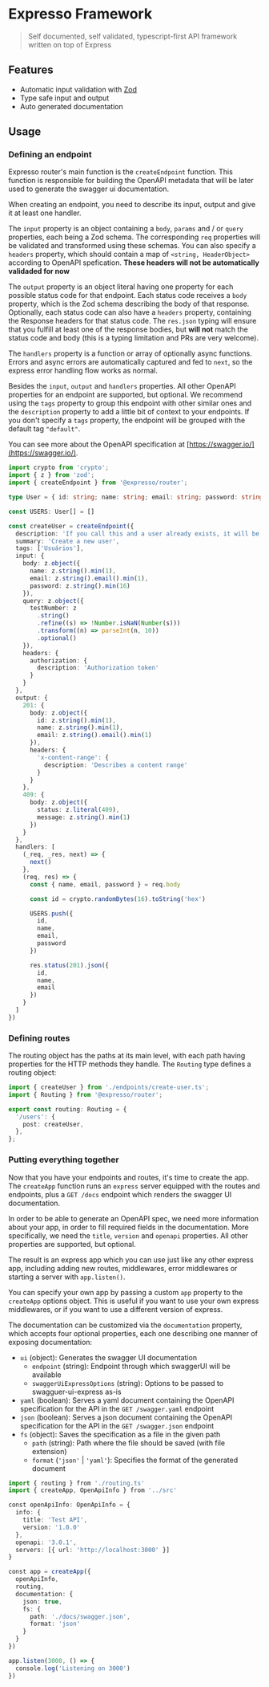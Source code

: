 # Expresso Framework

> Self documented, self validated, typescript-first API framework written on top of Express

## Features

- Automatic input validation with [Zod](https://www.npmjs.com/package/zod)
- Type safe input and output
- Auto generated documentation

## Usage

### Defining an endpoint

Expresso router's main function is the `createEndpoint` function. This function is responsible for building the OpenAPI metadata that will be later used to generate the swagger ui documentation.

When creating an endpoint, you need to describe its input, output and give it at least one handler.

The `input` property is an object containing a `body`, `params` and / or `query` properties, each being a Zod schema. The corresponding `req` properties will be validated and transformed using these schemas. You can also specify a `headers` property, which should contain a map of `<string, HeaderObject>` according to OpenAPI spefication. **These headers will not be automatically validaded for now**

The `output` property is an object literal having one property for each possible status code for that endpoint. Each status code receives a `body` property, which is the Zod schema describing the body of that response. Optionally, each status code can also have a `headers` property, containing the Response headers for that status code. The `res.json` typing will ensure that you fulfill at least one of the response bodies, but **will not** match the status code and body (this is a typing limitation and PRs are very welcome).

The `handlers` property is a function or array of optionally async functions. Errors and async errors are automatically captured and fed to `next`, so the express error handling flow works as normal.

Besides the `input`, `output` and `handlers` properties. All other OpenAPI properties for an endpoint are supported, but optional. We recommend using the `tags` property to group this endpoint with other similar ones and the `description` property to add a little bit of context to your endpoints. If you don't specify a `tags` property, the endpoint will be grouped with the default tag `"default"`.

You can see more about the OpenAPI specification at [https://swagger.io/](https://swagger.io/).

```typescript
import crypto from 'crypto';
import { z } from 'zod';
import { createEndpoint } from '@expresso/router';

type User = { id: string; name: string; email: string; password: string }

const USERS: User[] = []

const createUser = createEndpoint({
  description: 'If you call this and a user already exists, it will be shit',
  summary: 'Create a new user',
  tags: ['Usuários'],
  input: {
    body: z.object({
      name: z.string().min(1),
      email: z.string().email().min(1),
      password: z.string().min(16)
    }),
    query: z.object({
      testNumber: z
        .string()
        .refine((s) => !Number.isNaN(Number(s)))
        .transform((n) => parseInt(n, 10))
        .optional()
    }),
    headers: {
      authorization: {
        description: 'Authorization token'
      }
    }
  },
  output: {
    201: {
      body: z.object({
        id: z.string().min(1),
        name: z.string().min(1),
        email: z.string().email().min(1)
      }),
      headers: {
        'x-content-range': {
          description: 'Describes a content range'
        }
      }
    },
    409: {
      body: z.object({
        status: z.literal(409),
        message: z.string().min(1)
      })
    }
  },
  handlers: [
    (_req, _res, next) => {
      next()
    },
    (req, res) => {
      const { name, email, password } = req.body

      const id = crypto.randomBytes(16).toString('hex')

      USERS.push({
        id,
        name,
        email,
        password
      })

      res.status(201).json({
        id,
        name,
        email
      })
    }
  ]
})
```

### Defining routes

The routing object has the paths at its main level, with each path having properties for the HTTP methods they handle. The `Routing` type defines a routing object:

```typescript
import { createUser } from './endpoints/create-user.ts';
import { Routing } from '@expresso/router';

export const routing: Routing = {
  '/users': {
    post: createUser,
  },
};
```

### Putting everything together

Now that you have your endpoints and routes, it's time to create the app. The `createApp` function runs an `express` server equipped with the routes and endpoints, plus a `GET /docs` endpoint which renders the swagger UI documentation.

In order to be able to generate an OpenAPI spec, we need more information about your app, in order to fill required fields in the documentation. More specifically, we need the `title`, `version` and `openapi` properties. All other properties are supported, but optional.

The result is an express app which you can use just like any other express app, including adding new routes, middlewares, error middlewares or starting a server with `app.listen()`.

You can specify your own app by passing a custom `app` property to the `createApp` options object. This is useful if you want to use your own express middlewares, or if you want to use a different version of express.

The documentation can be customized via the `documentation` property, which accepts four optional properties, each one describing one manner of exposing documentation:

- `ui` (object): Generates the swagger UI documentation
  - `endpoint` (string): Endpoint through which swaggerUI will be available
  - `swaggerUiExpressOptions` (string): Options to be passed to swagguer-ui-express as-is
- `yaml` (boolean): Serves a yaml document containing the OpenAPI specification for the API in the `GET /swagger.yaml` endpoint
- `json` (boolean): Serves a json document containing the OpenAPI specification for the API in the `GET /swagger.json` endpoint
- `fs` (object): Saves the specification as a file in the given path
  - `path` (string): Path where the file should be saved (with file extension)
  - `format` (`'json'` | `'yaml'`): Specifies the format of the generated document

```typescript
import { routing } from './routing.ts'
import { createApp, OpenApiInfo } from '../src'

const openApiInfo: OpenApiInfo = {
  info: {
    title: 'Test API',
    version: '1.0.0'
  },
  openapi: '3.0.1',
  servers: [{ url: 'http://localhost:3000' }]
}

const app = createApp({
  openApiInfo,
  routing,
  documentation: {
    json: true,
    fs: {
      path: './docs/swagger.json',
      format: 'json'
    }
  }
})

app.listen(3000, () => {
  console.log('Listening on 3000')
})
```
